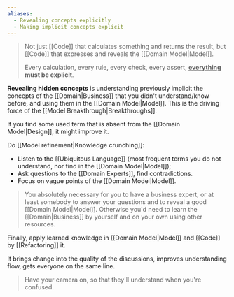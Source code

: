 ```yaml
---
aliases:
  - Revealing concepts explicitly
  - Making implicit concepts explicit
---
```

> Not just [[Code]] that calculates something and returns the result, but [[Code]] that expresses and reveals the [[Domain Model|Model]].
> 
> Every calculation, every rule, every check, every assert, **<u><b>everything</b></u> must be explicit**.

**Revealing hidden concepts** is understanding previously implicit the concepts of the [[Domain|Business]] that you didn't understand/know before, and using them in the [[Domain Model|Model]]. This is the driving force of the [[Model Breakthrough|Breakthroughs]].

If you find some used term that is absent from the [[Domain Model|Design]], it might improve it.

Do [[Model refinement|Knowledge crunching]]:
- Listen to the [[Ubiquitous Language]] (most frequent terms you do not understand, nor find in the [[Domain Model|Model]]);
- Ask questions to the [[Domain Experts]], find contradictions.
- Focus on vague points of the [[Domain Model|Model]].

> You absolutely necessary for you to have a business expert, or at least somebody to answer your questions and to reveal a good [[Domain Model|Model]]. Otherwise you'd need to learn the [[Domain|Business]] by yourself and on your own using other resources.

Finally, apply learned knowledge in [[Domain Model|Model]] and [[Code]] by [[Refactoring]] it.

It brings change into the quality of the discussions, improves understanding flow, gets everyone on the same line.

> Have your camera on, so that they'll understand when you're confused.

